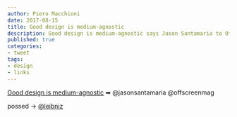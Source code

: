```yaml
---
author: Piero Macchioni
date: 2017-08-15
title: Good design is medium-agnostic
description: Good design is medium-agnostic says Jason Santamaria to Offscreen Magazine.
published: true
categories:
- tweet
tags:
- design
- links
---
```

[Good design is medium-agnostic](https://www.offscreenmag.com/issues/17) ➡ @jasonsantamaria @offscreenmag


<span class="posse">possed → <i class="fa fa-twitter"></i> [@leibniz](https://twitter.com/leibniz/status/897575081358086144)</span>
